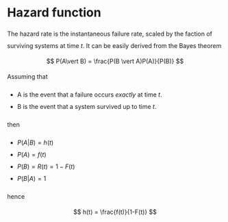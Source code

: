 <style> 
  p {line-height: 2;}
  ul {line-height: 2;}
</style>

# Hazard function

The hazard rate is the instantaneous failure rate, scaled by the faction of surviving systems at time $t$. It can be
easily derived from the Bayes theorem
$$
P(A\vert B) = \frac{P(B \vert A)P(A)}{P(B)}
$$
Assuming that

+ A is the event that a failure occurs *exactly* at time $t$.
+ B is the event that a system survived up to time $t$.

then

+ $P(A\vert B) = h(t)$
+ $P(A) = f(t)$
+ $P(B) = R(t) = 1 - F(t)$
+ $P(B \vert A) = 1$

hence
$$
h(t) = \frac{f(t)}{1-F(t)}
$$ 